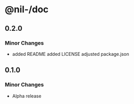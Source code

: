 # @nil-/doc

## 0.2.0

### Minor Changes

-   added README
    added LICENSE
    adjusted package.json

## 0.1.0

### Minor Changes

-   Alpha release
